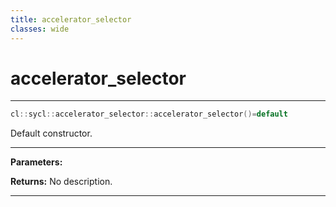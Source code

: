 ```yaml
---
title: accelerator_selector
classes: wide
---
```

# accelerator_selector

---

```cpp
cl::sycl::accelerator_selector::accelerator_selector()=default
```


Default constructor. 


---
**Parameters:**

**Returns:** No description.

---
